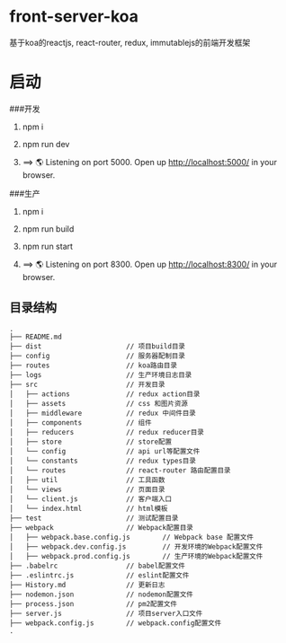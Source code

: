 # front-server-koa
基于koa的reactjs, react-router, redux, immutablejs的前端开发框架
# 启动
###开发
1. npm i

2. npm run dev

3. ==> 🌎  Listening on port 5000. Open up [http://localhost:5000/](http://localhost:5000/) in your browser.

###生产
1. npm i

2. npm run build

3. npm run start

4. ==> 🌎  Listening on port 8300. Open up [http://localhost:8300/](http://localhost:8300/) in your browser.

## 目录结构

```
.
├── README.md           
├── dist                     // 项目build目录
├── config                   // 服务器配制目录
├── routes                   // koa路由目录
├── logs                     // 生产环境日志目录
├── src                      // 开发目录
│   ├── actions              // redux action目录
│   ├── assets               // css 和图片资源
│   ├── middleware           // redux 中间件目录
│   ├── components           // 组件
│   ├── reducers             // redux reducer目录
│   ├── store                // store配置
│   └── config               // api url等配置文件
│   └── constants            // redux types目录
│   └── routes               // react-router 路由配置目录
│   ├── util                 // 工具函数
│   └── views                // 页面目录
│   └── client.js            // 客户端入口
│   └── index.html           // html模板
├── test                     // 测试配置目录
├── webpack                  // Webpack配置目录
│   ├── webpack.base.config.js        // Webpack base 配置文件
│   ├── webpack.dev.config.js         // 开发环境的Webpack配置文件
│   ├── webpack.prod.config.js        // 生产环境的Webpack配置文件
├── .babelrc                 // babel配置文件
├── .eslintrc.js             // eslint配置文件
├── History.md               // 更新日志
├── nodemon.json             // nodemon配置文件
├── process.json             // pm2配置文件
├── server.js                // 项目server入口文件
├── webpack.config.js        // webpack.config配置文件
.
```

